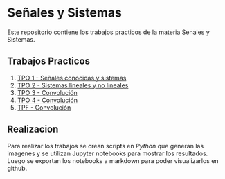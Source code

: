 # Señales y Sistemas

Este repositorio contiene los trabajos practicos de la materia Senales y Sistemas.

## Trabajos Practicos
1. [TPO 1 - Señales conocidas y sistemas](TP1/README.md)
2. [TPO 2 - Sistemas lineales y no lineales](TP2/README.md)
3. [TPO 3 - Convolución](TP3/README.md)
4. [TPO 4 - Convolución](TP4/README.md)
5. [TPF - Convolución](TPF/README.md)

## Realizacion

Para realizar los trabajos se crean scripts en *Python* que generan las imagenes y se utilizan Jupyter notebooks para mostrar los resultados.
Luego se exportan los notebooks a markdown para poder visualizarlos en github.